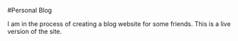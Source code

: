 #Personal Blog

I am in the process of creating a blog website for some friends. This is a live version of the site.
